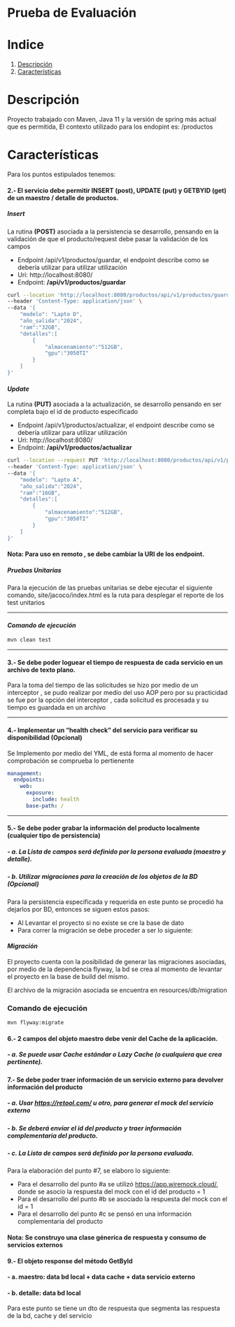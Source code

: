 # Prueba de Evaluación

# Indice
1. [Descripción](#Descripción)
2. [Características](#Características)

# Descripción
Proyecto trabajado con Maven, Java 11 y la versión de spring más actual que es permitida, 
El contexto utilizado para los endopint es: /productos 

# Características
Para los puntos estipulados tenemos:
#### 2.- El servicio debe permitir INSERT (post), UPDATE (put) y GETBYID (get) de un maestro / detalle de productos.
##### *Insert*
   La rutina **(POST)** asociada a la persistencia se desarrollo, pensando en la validación de que el producto/request debe pasar
   la validación de los campos
 - Endpoint /api/v1/productos/guardar, el endpoint describe como se debería utilizar para utilizar utilización
 - Uri: http://localhost:8080/
 - Endpoint: **/api/v1/productos/guardar**

```bash
curl --location 'http://localhost:8080/productos/api/v1/productos/guardar' \
--header 'Content-Type: application/json' \
--data '{
    "modelo": "Lapto D",
    "año_salida":"2024",
    "ram":"32GB",
    "detalles":[
        {
            "almacenamiento":"512GB",
            "gpu":"3050TI"
        }
    ]
}'
```
#### *Update*
   La rutina **(PUT)** asociada a la actualización, se desarrollo pensando en ser completa bajo el id de producto especificado
 - Endpoint /api/v1/productos/actualizar, el endpoint describe como se debería utilizar para utilizar utilización
 - Uri: http://localhost:8080/
 - Endpoint: **/api/v1/productos/actualizar**

```bash
curl --location --request PUT 'http://localhost:8080/productos/api/v1/productos/actualizar?producto=1' \
--header 'Content-Type: application/json' \
--data '{
    "modelo": "Lapto A",
    "año_salida":"2024",
    "ram":"16GB",
    "detalles":[
        {
            "almacenamiento":"512GB",
            "gpu":"3050TI"
        }
    ]
}'
```

#### Nota: Para uso en remoto , se debe cambiar la URI de los endpoint.
##### *Pruebas Unitarias*

Para la ejecución de las pruebas unitarias se debe ejecutar el siguiente comando, site/jacoco/index.html es la ruta para
desplegar el reporte de los test unitarios

---- 
####  *Comando de ejecución*
```bash
mvn clean test
```
---
#### 3.- Se debe poder loguear el tiempo de respuesta de cada servicio en un archivo de texto plano.

Para la toma del tiempo de las solicitudes se hizo por medio de un interceptor , se pudo realizar por medio del uso AOP 
pero por su practicidad se fue por la opción del interceptor , cada solicitud es procesada y su tiempo es guardada en un archivo

---
#### 4.- Implementar un “health check” del servicio para verificar su disponibilidad (Opcional)
Se Implemento por medio del YML, de está forma al momento de hacer comprobación se comprueba lo pertienente 
```yaml
management:
  endpoints:
    web:
      exposure:
        include: health
      base-path: /
```
---
#### 5.- Se debe poder grabar la información del producto localmente (cualquier tipo de persistencia)
##### - a. La Lista de campos será definido por la persona evaluada (maestro y detalle).
##### - b. Utilizar migraciones para la creación de los objetos de la BD (Opcional)

Para la persistencia específicada y requerida en este punto se procedió ha dejarlos por BD, entonces se siguen estos pasos:
- Al Levantar el proyecto si no existe se cre la base de dato
- Para correr la migración se debe proceder a ser lo siguiente:

#### *Migración*

El proyecto cuenta con la posibilidad de generar las migraciones asociadas, por medio de la dependencia flyway, la bd
se crea al momento de levantar el proyecto en la base de build del mismo.

El archivo de la migración asociada se encuentra en resources/db/migration

###  Comando de ejecución
```bash
mvn flyway:migrate
```
#### 6.- 2 campos del objeto maestro debe venir del Cache de la aplicación.
##### - a. Se puede usar Cache estándar o Lazy Cache (o cualquiera que crea pertinente).

#### 7.- Se debe poder traer información de un servicio externo para devolver información del producto
##### - a. Usar https://retool.com/ u otro, para generar el mock del servicio externo
##### - b. Se deberá enviar el id del producto y traer información complementaria del  producto.
##### - c. La Lista de campos será definido por la persona evaluada.

Para la elaboración del punto #7, se elaboro lo siguiente:

- Para el desarrollo del punto #a se utilizó https://app.wiremock.cloud/, donde se asocio la respuesta del mock con el id del producto = 1 
- Para el desarrollo del punto #b se asociado la respuesta del mock con el id = 1
- Para el desarrollo del punto #c se pensó en una información complementaria del producto

#### Nota: Se construyo una clase génerica de respuesta y consumo de servicios externos

#### 9.- El objeto response del método GetById
#### - a. maestro: data bd local + data cache + data servicio externo
#### - b. detalle: data bd local

Para este punto se tiene un dto de respuesta que segmenta las respuesta de la bd, cache y del servicio